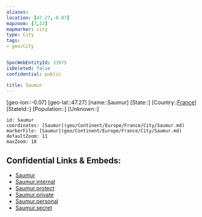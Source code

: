 ```yaml
---
aliases: 
location: [47.27,-0.07]
mapzoom: [7,12] 
mapmarker: city 
type: City
tags:
- geo/City


SpocWebEntityId: 33975
isDeleted: false
confidential: public

title: Saumur
---
```

[geo-lon::-0.07]
[geo-lat::47.27]
[name::Saumur]
[State::]
[Country::[France](geo/Continent/Europe/France.md)]
[StateId::]
[Population::]
[Unknown::]


```leaflet
id: Saumur
coordinates: [Saumur](geo/Continent/Europe/France/City/Saumur.md)
markerFile: [Saumur](geo/Continent/Europe/France/City/Saumur.md)
defaultZoom: 11 
maxZoom: 18
```


## Confidential Links & Embeds: 
- [Saumur](../../../../../../_public/geo/Continent/Europe/France/City/Saumur.md) 
- [Saumur.internal](../../../../../../_internal/geo/Continent/Europe/France/City/Saumur.internal.md) 
- [Saumur.protect](../../../../../../_protect/geo/Continent/Europe/France/City/Saumur.protect.md) 
- [Saumur.private](../../../../../../_private/geo/Continent/Europe/France/City/Saumur.private.md) 
- [Saumur.personal](../../../../../../_personal/geo/Continent/Europe/France/City/Saumur.personal.md) 
- [Saumur.secret](../../../../../../_secret/geo/Continent/Europe/France/City/Saumur.secret.md) 
